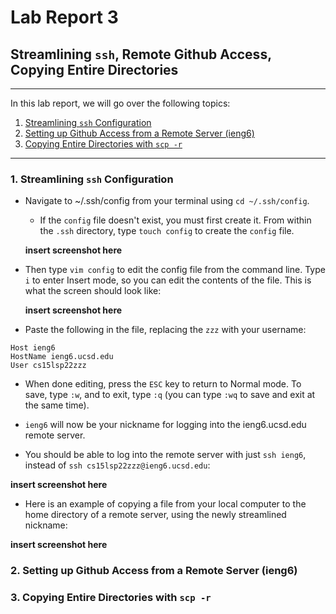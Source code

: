 # Lab Report 3
## Streamlining `ssh`, Remote Github Access, Copying Entire Directories
--- 
In this lab report, we will go over the following topics:
1. [Streamlining `ssh` Configuration](#part1)
2. [Setting up Github Access from a Remote Server (ieng6)](#part2)
3. [Copying Entire Directories with `scp -r`](#part3)

---
### 1. Streamlining `ssh` Configuration<a name="part1"></a>
* Navigate to ~/.ssh/config from your terminal using `cd ~/.ssh/config`.
    * If the `config` file doesn't exist, you must first create it. From within the `.ssh` directory, type `touch config` to create the `config` file.

    **insert screenshot here**

* Then type `vim config` to edit the config file from the command line. Type `i` to enter Insert mode, so you can edit the contents of the file. This is what the screen should look like:

    **insert screenshot here**

* Paste the following in the file, replacing the `zzz` with your username:
```
Host ieng6
HostName ieng6.ucsd.edu
User cs15lsp22zzz
```

* When done editing, press the `ESC` key to return to Normal mode. To save, type `:w`, and to exit, type `:q` (you can type `:wq` to save and exit at the same time). 
* `ieng6` will now be your nickname for logging into the ieng6.ucsd.edu remote server.

* You should be able to log into the remote server with just `ssh ieng6`, instead of `ssh cs15lsp22zzz@ieng6.ucsd.edu`:

**insert screenshot here**

* Here is an example of copying a file from your local computer to the home directory of a remote server, using the newly streamlined nickname:

**insert screenshot here**


### 2. Setting up Github Access from a Remote Server (ieng6)<a name="part2"></a>



### 3. Copying Entire Directories with `scp -r`<a name="part3"></a>